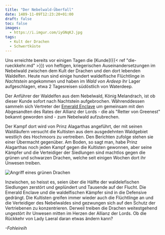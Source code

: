 ```yaml
---
title: "Der Nebelwald-Überfall"
date: 1489-11-09T12:23:20+01:00
draft: false
toc: false
images:
  - https://i.imgur.com/iyGNqKJ.jpg
tags: 
  - Kult der Drachen
  - Schwertküste
---
```


Uns erreichte bereits vor einigen Tagen die [Kunde]({{< ref "die-rueckkehr.md" >}}) von heftigen, kriegerischen Auseinandersetzungen im Nebelwald zwischen dem Kult der Drachen und den dort lebenden Waldelfen. Heute nun sind einige hundert waldelfische Flüchtlinge in _Nachtstein_ angekommen und haben im _Wald von Ardeep_ ihr Lager aufgeschlagen, etwa 2 Tagesreisen südöstlich von Waterdeep.

Der Anführer der Waldelfen aus dem Nebelwald, König Melandrach, ist ob dieser Kunde sofort nach Nachtstein aufgebrochen. Währenddessen sammeln sich Vertreter der [Emerald Enclave](https://dnd.wizards.com/dungeons-and-dragons/story/faction/emeraldenclave) um gemeinsam mit den Abgesandten des Rates der Allianz der Lords - die als "Retter von Greenest" bekannt geworden sind - zum Nebelwald aufzubrechen.

Der Kampf dort wird von Prinz Alagarthas angeführt, der mit seinen Waldläufern versucht die Kultisten aus dem ausgedehnten Waldgebiet westlich des Hochmoors zu vertreiben. Den Berichten zufolge stehen sie einer Übermacht gegenüber. Am Boden, so sagt man, habe Prinz Alagarthas noch jeden Kampf gegen die Kultisten gewonnen, aber seine Kämpfer und die Verteidiger der Siedlungen sind machtlos gegen die grünen und schwarzen Drachen, welche seit einigen Wochen dort ihr Unwesen treiben.

![Angriff eines grünen Drachen](https://i.imgur.com/rY43O0F.jpg)

Inzwischen, so heisst es, seien über die Hälfte der waldelefischen Siedlungen zerstört und geplündert und Tausende auf der Flucht. Die Emerald Enclave und die waldelfischen Kämpfer sind in die Defensive gedrängt. Die Kultisten greifen immer wieder auch die Flüchtlinge an und die Verteidiger des Nebelwaldes sind gezwungen sich auf den Schutz der Vertriebenen zu konzentrieren. Derweil treiben die Drachen weitestgehend ungestört ihr Unwesen mitten im Herzen der Allianz der Lords. Ob die Rückkehr von Lady Laeral daran etwas ändern kann?

_-Fohleireih_
